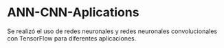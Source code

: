 # ANN-CNN-Aplications
Se realizó el uso de redes neuronales y redes neuronales convolucionales con TensorFlow para diferentes aplicaciones.
